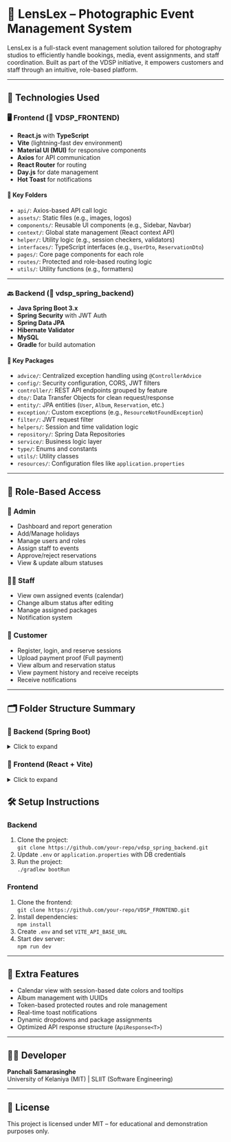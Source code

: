 # 📸 LensLex – Photographic Event Management System

LensLex is a full-stack event management solution tailored for photography studios to efficiently handle bookings, media, event assignments, and staff coordination. Built as part of the VDSP initiative, it empowers customers and staff through an intuitive, role-based platform.

---

## 🚀 Technologies Used

### 🖥️ Frontend (📂 VDSP_FRONTEND)
- **React.js** with **TypeScript**
- **Vite** (lightning-fast dev environment)
- **Material UI (MUI)** for responsive components
- **Axios** for API communication
- **React Router** for routing
- **Day.js** for date management
- **Hot Toast** for notifications

#### 📁 Key Folders
- `api/`: Axios-based API call logic
- `assets/`: Static files (e.g., images, logos)
- `components/`: Reusable UI components (e.g., Sidebar, Navbar)
- `context/`: Global state management (React context API)
- `helper/`: Utility logic (e.g., session checkers, validators)
- `interfaces/`: TypeScript interfaces (e.g., `UserDto`, `ReservationDto`)
- `pages/`: Core page components for each role
- `routes/`: Protected and role-based routing logic
- `utils/`: Utility functions (e.g., formatters)

---

### 🔙 Backend (📂 vdsp_spring_backend)
- **Java Spring Boot 3.x**
- **Spring Security** with JWT Auth
- **Spring Data JPA**
- **Hibernate Validator**
- **MySQL**
- **Gradle** for build automation

#### 📁 Key Packages
- `advice/`: Centralized exception handling using `@ControllerAdvice`
- `config/`: Security configuration, CORS, JWT filters
- `controller/`: REST API endpoints grouped by feature
- `dto/`: Data Transfer Objects for clean request/response
- `entity/`: JPA entities (`User`, `Album`, `Reservation`, etc.)
- `exception/`: Custom exceptions (e.g., `ResourceNotFoundException`)
- `filter/`: JWT request filter
- `helpers/`: Session and time validation logic
- `repository/`: Spring Data Repositories
- `service/`: Business logic layer
- `type/`: Enums and constants
- `utils/`: Utility classes
- `resources/`: Configuration files like `application.properties`

---

## 👤 Role-Based Access

### 🔐 Admin
- Dashboard and report generation
- Add/Manage holidays
- Manage users and roles
- Assign staff to events
- Approve/reject reservations
- View & update album statuses

### 👨‍💼 Staff
- View own assigned events (calendar)
- Change album status after editing
- Manage assigned packages
- Notification system

### 👩 Customer
- Register, login, and reserve sessions
- Upload payment proof (Full payment)
- View album and reservation status
- View payment history and receive receipts
- Receive notifications

---

## 🗂 Folder Structure Summary

### 🔹 Backend (Spring Boot)

<details>
<summary>Click to expand</summary>

vdsp_spring_backend/
├── .gradle/
├── .idea/
├── build/
├── gradle/
├── src/
│   ├── main/
│   │   ├── java/
│   │   │   └── com/
│   │   │       └── app/
│   │   │           └── vdsp/
│   │   │               ├── advice/
│   │   │               ├── config/
│   │   │               ├── controller/
│   │   │               ├── dto/
│   │   │               ├── entity/
│   │   │               ├── exception/
│   │   │               ├── filter/
│   │   │               ├── helpers/
│   │   │               ├── repository/
│   │   │               ├── service/
│   │   │               ├── type/
│   │   │               ├── utils/
│   │   │               └── VdspApplication.java
│   │   └── resources/
│   └── test/
├── .env
├── .gitignore
├── build.gradle
├── gradlew
└── gradlew.bat

</details>

### 🔹 Frontend (React + Vite)

<details>
<summary>Click to expand</summary>

VDSP_FRONTEND/
├── .vite/
├── node_modules/
├── public/
├── src/
│   ├── api/
│   ├── assets/
│   ├── components/
│   ├── context/
│   ├── helper/
│   ├── interfaces/
│   ├── pages/
│   ├── routes/
│   ├── utils/
│   ├── App.css
│   ├── App.tsx
│   ├── index.css
│   ├── main.tsx
│   └── vite-env.d.ts
├── .env
├── .gitignore
├── client.code-workspace
├── eslint.config.js
├── index.html
├── LICENSE
├── package.json
├── package-lock.json
├── README.md
├── tsconfig.app.json
├── tsconfig.json
├── tsconfig.node.json
└── vite.config.ts

</details>


## 🛠 Setup Instructions

### Backend
1. Clone the project:  
   `git clone https://github.com/your-repo/vdsp_spring_backend.git`
2. Update `.env` or `application.properties` with DB credentials
3. Run the project:  
   `./gradlew bootRun`

### Frontend
1. Clone the frontend:  
   `git clone https://github.com/your-repo/VDSP_FRONTEND.git`
2. Install dependencies:  
   `npm install`
3. Create `.env` and set `VITE_API_BASE_URL`
4. Start dev server:  
   `npm run dev`

---

## 📸 Extra Features
- Calendar view with session-based date colors and tooltips
- Album management with UUIDs
- Token-based protected routes and role management
- Real-time toast notifications
- Dynamic dropdowns and package assignments
- Optimized API response structure (`ApiResponse<T>`)

---

## 👩‍💻 Developer

**Panchali Samarasinghe**  
University of Kelaniya (MIT) | SLIIT (Software Engineering)

---

## 📝 License

This project is licensed under MIT – for educational and demonstration purposes only.